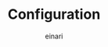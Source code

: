 ---
title: Configuration
description: How to configure the Prioritizer time series module
keywords: TimeSeries, Prioritizer, Configure
author: einari
weight: 1
---